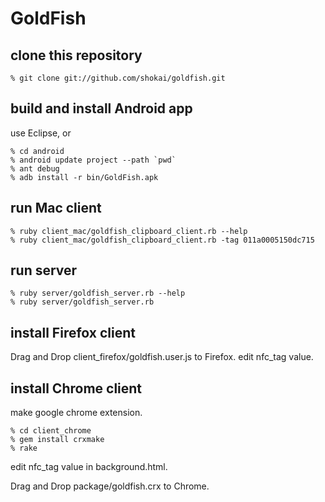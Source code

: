 GoldFish
========


clone this repository
---------------------

    % git clone git://github.com/shokai/goldfish.git


build and install Android app
-----------------------------

use Eclipse, or

    % cd android
    % android update project --path `pwd`
    % ant debug
    % adb install -r bin/GoldFish.apk


run Mac client
--------------

    % ruby client_mac/goldfish_clipboard_client.rb --help
    % ruby client_mac/goldfish_clipboard_client.rb -tag 011a0005150dc715


run server
----------

    % ruby server/goldfish_server.rb --help
    % ruby server/goldfish_server.rb


install Firefox client
----------------------
Drag and Drop client_firefox/goldfish.user.js to Firefox. edit nfc_tag value.



install Chrome client
---------------------
make google chrome extension.

    % cd client_chrome
    % gem install crxmake
    % rake

edit nfc_tag value in background.html.

Drag and Drop package/goldfish.crx to Chrome.

